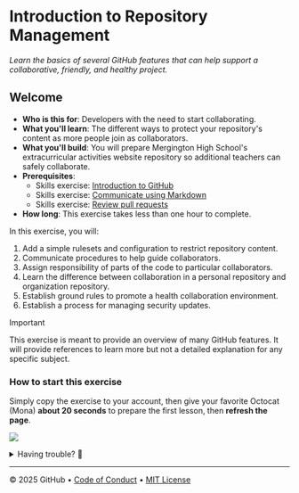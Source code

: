 # Introduction to Repository Management 

_Learn the basics of several GitHub features that can help support a collaborative, friendly, and healthy project._

## Welcome

- **Who is this for**: Developers with the need to start collaborating.
- **What you'll learn**: The different ways to protect your repository's content as more people join as collaborators.
- **What you'll build**: You will prepare Mergington High School's extracurricular activities website repository so additional teachers can safely collaborate.
- **Prerequisites**:
  - Skills exercise: [Introduction to GitHub](https://github.com/skills/introduction-to-github)
  - Skills exercise: [Communicate using Markdown](https://github.com/skills/communicate-using-markdown)
  - Skills exercise: [Review pull requests](https://github.com/skills/review-pull-requests)
- **How long**: This exercise takes less than one hour to complete.

In this exercise, you will:

1. Add a simple rulesets and configuration to restrict repository content.
1. Communicate procedures to help guide collaborators.
1. Assign responsibility of parts of the code to particular collaborators.
1. Learn the difference between collaboration in a personal repository and organization repository.
1. Establish ground rules to promote a health collaboration environment.
1. Establish a process for managing security updates.

> [!IMPORTANT]
> This exercise is meant to provide an overview of many GitHub features.
> It will provide references to learn more but not a detailed explanation for any specific subject.

### How to start this exercise

Simply copy the exercise to your account, then give your favorite Octocat (Mona) **about 20 seconds** to prepare the first lesson, then **refresh the page**.

[![](https://img.shields.io/badge/Copy%20Exercise-%E2%86%92-1f883d?style=for-the-badge&logo=github&labelColor=197935)](https://github.com/new?template_owner=skills&template_name=introduction-to-repository-management&owner=%40me&name=skills-introduction-to-repository-management&description=Exercise:+introduction+to+repository+management&visibility=public)

<details>
<summary>Having trouble? 🤷</summary><br/>

When copying the exercise, we recommend the following settings:

- For owner, choose your personal account or an organization to host the repository.

- We recommend creating a public repository, since private repositories will use Actions minutes.

If the exercise isn't ready in 20 seconds, please check the [Actions](../../actions) tab.

- Check to see if a job is running. Sometimes it simply takes a bit longer.

- If the page shows a failed job, please submit an issue. Nice, you found a bug! 🐛

</details>

---

&copy; 2025 GitHub &bull; [Code of Conduct](https://www.contributor-covenant.org/version/2/1/code_of_conduct/code_of_conduct.md) &bull; [MIT License](https://gh.io/mit)

